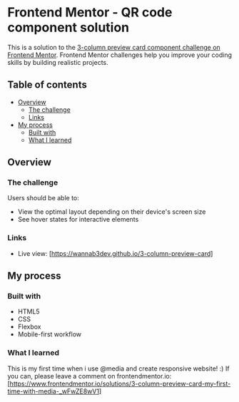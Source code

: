# Frontend Mentor - QR code component solution

This is a solution to the [3-column preview card component challenge on Frontend Mentor](https://www.frontendmentor.io/challenges/3column-preview-card-component-pH92eAR2-). Frontend Mentor challenges help you improve your coding skills by building realistic projects.

## Table of contents

- [Overview](#overview)
  - [The challenge](#the-challenge)
  - [Links](#links)
- [My process](#my-process)
  - [Built with](#built-with)
  - [What I learned](#what-i-learned)

## Overview

### The challenge

Users should be able to:

- View the optimal layout depending on their device's screen size
- See hover states for interactive elements

### Links

- Live view: [https://wannab3dev.github.io/3-column-preview-card]

## My process

### Built with

- HTML5
- CSS
- Flexbox
- Mobile-first workflow

### What I learned

This is my first time when i use @media and create responsive website! :) If you can, please leave a comment on frontendmentor.io: [https://www.frontendmentor.io/solutions/3-column-preview-card-my-first-time-with-media-_wFwZE8wV1]
